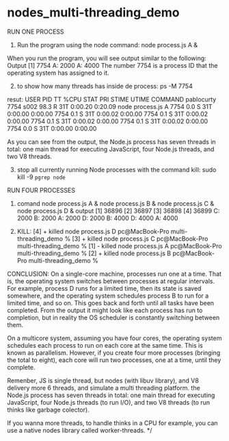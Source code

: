 # nodes_multi-threading_demo

RUN ONE PROCESS

1) Run the program using the node command: 
node process.js A &

When you run the program, you will see output similar to the following:
Output
[1] 7754
A: 2000
A: 4000
The number 7754 is a process ID that the operating system has assigned to it.

2) to show how many threads has inside de process: ps -M 7754

resut:
USER         PID   TT   %CPU STAT PRI     STIME     UTIME COMMAND
pablocurty  7754 s002   98.3 R    31T   0:00.20   0:20.09 node process.js A
            7754         0.0 S    31T   0:00.00   0:00.00 
            7754         0.1 S    31T   0:00.02   0:00.00 
            7754         0.1 S    31T   0:00.02   0:00.00 
            7754         0.1 S    31T   0:00.02   0:00.00 
            7754         0.1 S    31T   0:00.02   0:00.00 
            7754         0.0 S    31T   0:00.00   0:00.00 

As you can see from the output, the Node.js process has seven threads in total: 
one main thread for executing JavaScript, four Node.js threads, and two V8 threads.


3) stop all currently running Node processes with the command kill: sudo kill -9 `pgrep node` 

RUN FOUR PROCESSES

1) comand
node process.js A & node process.js B & node process.js C & node process.js D &
output
[1] 36896
[2] 36897
[3] 36898
[4] 36899
C: 2000
B: 2000
A: 2000
D: 2000
B: 4000
D: 4000
A: 4000

2) KILL:
[4]  + killed     node process.js D
pc@MacBook-Pro multi-threading_demo % 
[3]  + killed     node process.js C
pc@MacBook-Pro multi-threading_demo % 
[1]  - killed     node process.js A
pc@MacBook-Pro multi-threading_demo % 
[2]  + killed     node process.js B
pc@MacBook-Pro multi-threading_demo % 


CONCLUSION:
On a single-core machine, processes run one at a time. That is, the operating system switches between processes 
at regular intervals. For example, process D runs for a limited time, then its state is saved somewhere, and the 
operating system schedules process B to run for a limited time, and so on. This goes back and forth until all 
tasks have been completed. From the output it might look like each process has run to completion, but in reality 
the OS scheduler is constantly switching between them.

On a multicore system, assuming you have four cores, the operating system schedules each process to run on each 
core at the same time. This is known as parallelism. However, if you create four more processes (bringing the 
total to eight), each core will run two processes, one at a time, until they complete.

Remenber, JS is single thread, but nodes (with libuv library), and V8 delivery more 6 threads, and simulate a
multi threading platform. the Node.js process has seven threads in total: 
one main thread for executing JavaScript, four Node.js threads (to run I/O), and two V8 threads (to run thinks like
garbage colector).

If you wanna more threads, to handle thinks in a CPU for example, you can use a native nodes library called 
worker-threads.
*/
